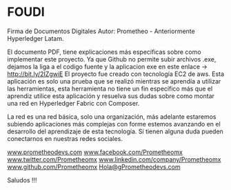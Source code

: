 # FOUDI
Firma de Documentos Digitales
Autor: Prometheo - Anteriormente Hyperledger Latam.

El documento PDF, tiene explicaciones más específicas sobre como implementar este proyecto.
Ya que Github no permite subir archivos .exe, dejamos la liga a el codigo fuente y la aplicacion exe en este enlace -> http://bit.ly/2IZgwiE
El proyecto fue creado con tecnología EC2 de aws.
Esta aplicación es solo una prueba que se realizó mientras se aprendía a utilizar las herramientas, esta herramienta no tiene un fin específico más que el aprendiz utilice esta aplicación y resuelva sus dudas sobre como montar 
una red en Hyperledger Fabric con Composer.

La red es una red básica, solo una organización, más adelante estaremos subiendo aplicaciones más complejas con forme estemos 
avanzando en el desarrollo del aprendizaje de esta tecnología. 
Sí tienen alguna duda pueden conectarnos en nuestras redes sociales.



www.prometheodevs.com
www.facebook.com/Prometheomx
www.twitter.com/Prometheomx
www.linkedin.com/company/Prometheomx
www.github.com/Prometheomx
Hola@gPrometheodevs.com

Saludos !!!
